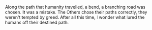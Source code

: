 Along the path that humanity travelled, a bend, a branching road was chosen. It was a mistake. The Others chose their paths correctly, they weren't tempted by greed. After all this time, I wonder what lured the humans off their destined path.